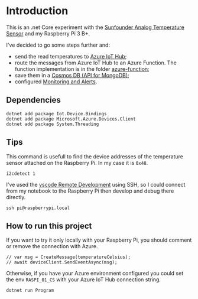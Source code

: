 # Introduction

This is an .net Core experiment with the [Sunfounder Analog Temperature Sensor](https://docs.sunfounder.com/projects/sensorkit-v2-pi/en/latest/lesson_18.html) and my Raspberry Pi 3 B+.

I've decided to go some steps further and:

- send the read temperatures to [Azure IoT Hub](https://azure.microsoft.com/en-us/services/iot-hub/);
- route the messages from Azure IoT Hub to an Azure Function. The function implementation is in the folder [azure-function](/azure-function);
- save them in a [Cosmos DB (API for MongoDB)](https://docs.microsoft.com/en-us/azure/cosmos-db/mongodb/mongodb-introduction);
- configured [Monitoring and Alerts](https://docs.microsoft.com/en-us/azure/iot-hub/tutorial-use-metrics-and-diags).

## Dependencies

```
dotnet add package Iot.Device.Bindings
dotnet add package Microsoft.Azure.Devices.Client
dotnet add package System.Threading
```

## Tips

This command is usefull to find the device addresses of the temperature sensor attached on the Raspberry Pi. In my case it is `0x48`.

```
i2cdetect 1
```

I've used the [vscode Remote Development](https://code.visualstudio.com/docs/remote/ssh) using SSH, so I could connect from my notebook to the Raspberry Pi then develop and debug there directly.

```
ssh pi@raspberrypi.local
```

## How to run this project

If you want to try it only locally with your Raspberry Pi, you should comment or remove the connection with Azure.

```
// var msg = CreateMessage(temperatureCelsius);
// await deviceClient.SendEventAsync(msg);
```

Otherwise, if you have your Azure environment configured you could set the env `RASPI_01_CS` with your Azure IoT Hub connection string.

```
dotnet run Program
```
